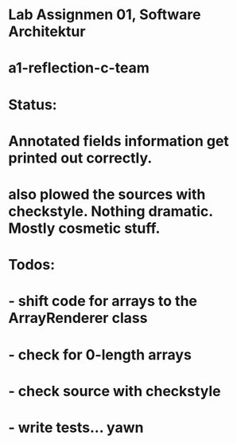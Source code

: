 # Lab Assignmen 01, Software Architektur
# a1-reflection-c-team
# 
# Status:
# Annotated fields information get printed out correctly.
# also plowed the sources with checkstyle. Nothing dramatic. Mostly cosmetic stuff.

# Todos:
# - shift code for arrays to the ArrayRenderer class
# - check for 0-length arrays
# - check source with checkstyle
# - write tests... yawn

